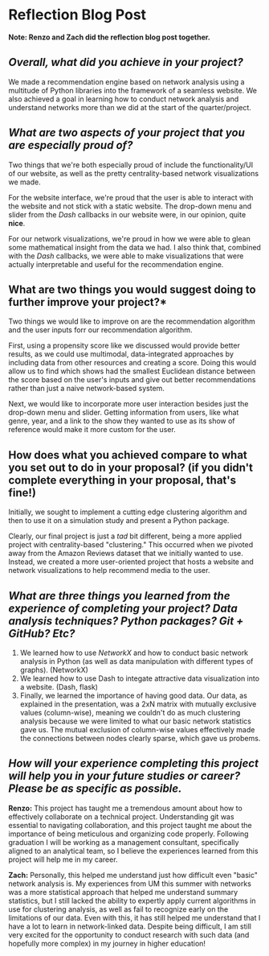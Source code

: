 # Reflection Blog Post 

**Note: Renzo and Zach did the reflection blog post together.**

## *Overall, what did you achieve in your project?*

We made a recommendation engine based on network analysis using a multitude of Python libraries into the framework of a seamless website. We also achieved a goal in learning how to conduct network analysis and understand networks more than we did at the start of the quarter/project.


## *What are two aspects of your project that you are especially proud of?*

Two things that we're both especially proud of include the functionality/UI of our website, as well as the pretty centrality-based network visualizations we made.

For the website interface, we're proud that the user is able to interact with the website and not stick with a static website. The drop-down menu and slider from the *Dash* callbacks in our website were, in our opinion, quite **nice**.

For our network visualizations, we're proud in how we were able to glean some mathematical insight from the data we had. I also think that, combined with the *Dash* callbacks, we were able to make visualizations that were actually interpretable and useful for the recommendation engine.

## What are **two** things you would suggest doing to further improve your project?*

Two things we would like to improve on are the recommendation algorithm and the user inputs forr our recommendation algorithm.

First, using a propensity score like we discussed would provide better results, as we could use multimodal, data-integrated approaches by including data from other resources and creating a score. Doing this would allow us to find which shows had the smallest Euclidean distance between the score based on the user's inputs and give out better recommendations rather than just a naive network-based system.

Next, we would like to incorporate more user interaction besides just the drop-down menu and slider. Getting information from users, like what genre, year, and a link to the show they wanted to use as its show of reference would make it more custom for the user.


## How does what you achieved compare to what you set out to do in your proposal? (if you didn't complete everything in your proposal, that's fine!)

Initially, we sought to implement a cutting edge clustering algorithm and then to use it on a simulation study and present a Python package.

Clearly, our final project is just a *tad* bit different, being a more applied project with centrality-based "clustering." This occurred when we pivoted away from the Amazon Reviews dataset that we initially wanted to use. Instead, we created a more user-oriented project that hosts a website and network visualizations to help recommend media to the user.

## *What are three things you learned from the experience of completing your project? Data analysis techniques? Python packages? Git + GitHub? Etc?*
1. We learned how to use *NetworkX* and how to conduct basic network analysis in Python (as well as data manipulation with different types of graphs). (NetworkX)
2. We learned how to use Dash to integate attractive data visualization into a website. (Dash, flask)
3. Finally, we learned the importance of having good data. Our data, as explained in the presentation, was a 2xN matrix with mutually exclusive values (column-wise), meaning we couldn't do as much clustering analysis because we were limited to what our basic network statistics gave us. The mutual exclusion of column-wise values effectively made the connections between nodes clearly sparse, which gave us probems.

## *How will your experience completing this project will help you in your future studies or career? Please be as specific as possible.*
**Renzo:**
This project has taught me a tremendous amount about how to effectively collaborate on a technical project. Understanding git was essential to navigating collaboration, and this project taught me about the importance of being meticulous and organizing code properly. Following graduation I will be working as a management consultant, specifically aligned to an analytical team, so I believe the experiences learned from this project will help me in my career.


**Zach:**
Personally, this helped me understand just how difficult even "basic" network analysis is. My experiences from UM this summer with networks was a more statistical approach that helped me understand summary statistics, but I still lacked the ability to expertly apply current algorithms in use for clustering analysis, as well as fail to recognize early on the limitations of our data. Even with this, it has still helped me understand that I have a lot to learn in network-linked data. Despite being difficult, I am still very excited for the opportunity to conduct research with such data (and hopefully more complex) in my journey in higher education!




